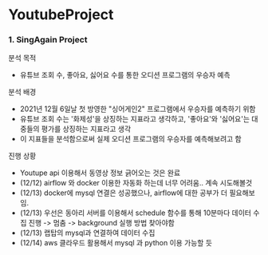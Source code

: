 # YoutubeProject

### 1. SingAgain Project
분석 목적
- 유튜브 조회 수, 좋아요, 싫어요 수를 통한 오디션 프로그램의 우승자 예측

분석 배경
- 2021년 12월 6일날 첫 방영한 "싱어게인2" 프로그램에서 우승자를 예측하기 위함
- 유튜브 조회 수는 '화제성'을 상징하는 지표라고 생각하고, '좋아요'와 '싫어요'는 대중들의 평가를 상징하는 지표라고 생각
- 이 지표들을 분석함으로써 실제 오디션 프로그램의 우승자를 예측해보려고 함




진행 상황
- Youtupe api 이용해서 동영상 정보 긁어오는 것은 완료
- (12/12) airflow 와 docker 이용한 자동화 하는데 너무 어려움.. 계속 시도해볼것 
- (12/13) docker에 mysql 연결은 성공했으나, airflow에 대한 공부가 더 필요해보임. 
- (12/13) 우선은 동아리 서버를 이용해서 schedule 함수를 통해 10분마다 데이터 수집 진행 -> 멈춤 -> background 실행 방법 찾아야함
- (12/13) 랩탑의 mysql과 연결하여 데이터 수집
- (12/14) aws 클라우드 활용해서 mysql 과 python 이용 가능할 듯
